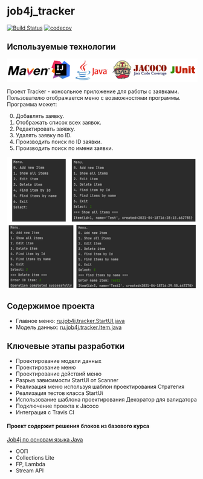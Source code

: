 # job4j_tracker

[![Build Status](https://travis-ci.com/kamikhaylov/job4j_tracker.svg?branch=master)](https://travis-ci.com/kamikhaylov/job4j_tracker)
[![codecov](https://codecov.io/gh/kamikhaylov/job4j_tracker/branch/dependabot/maven/junit-junit-4.13.1/graph/badge.svg?token=74H4P8X7FP)](https://codecov.io/gh/kamikhaylov/job4j_tracker)


## Используемые технологии
![img.png](pictures/technologies.png)

Проект Tracker - консольное приложение для работы с заявками. Пользователю отображается меню с возможностями программы. Программа может:

0. Добавлять заявку.
1. Отображать список всех заявок.
2. Редактировать заявку.
3. Удалять заявку по ID.
4. Производить поиск по ID заявки.
5. Производить поиск по имени заявки.

![img_1.png](pictures/menu.png)

## Содержимое проекта
- Главное меню: <a href="https://github.com/kamikhaylov/job4j_tracker/blob/master/src/main/java/ru/job4j/tracker/StartUI.java">ru.job4j.tracker.StartUI.java</a>
- Модель данных: <a href="https://github.com/kamikhaylov/job4j_tracker/blob/master/src/main/java/ru/job4j/tracker/Item.java">ru.job4j.tracker.Item.java</a>

## Ключевые этапы разработки
- Проектирование модели данных
- Проектирование меню
- Проектирование действий меню
- Разрыв зависимости StartUI от Scanner
- Реализация меню используя шаблон проектирования Стратегия
- Реализация тестов класса StartUi
- Использование шаблона проектирования Декоратор для валидатора
- Подключение проекта к Jacoco
- Интеграция с Travis CI

#### Проект содержит решения блоков из базового курса 
<a href="https://github.com/kamikhaylov/job4j_elementary">Job4j по основам языка Java</a>
- ООП
- Collections Lite
- FP, Lambda
- Stream API